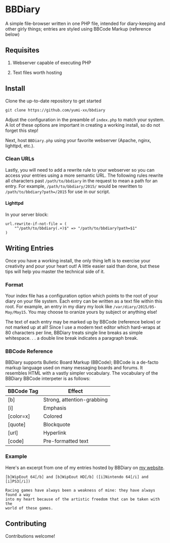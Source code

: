 # BBDiary

A simple file-browser written in one PHP file, intended for diary-keeping and
other girly things; entries are styled using BBCode Markup (reference below)

## Requisites

1. Webserver capable of executing PHP

2. Text files worth hosting

## Install

Clone the up-to-date repository to get started

`git clone https://github.com/yumi-xx/bbdiary`

Adjust the configuration in the preamble of `index.php` to match your
system. A lot of these options are important in creating a working install,
so do not forget this step!

Next, host `BBDiary.php` using your favorite webserver (Apache,
nginx, lighttpd, etc.).

### Clean URLs

Lastly, you will need to add a rewrite rule to your webserver so you can
access your entries using a more semantic URL. The following rules rewrite
all characters past `/path/to/bbdiary` in the request to mean a path for an
entry. For example, `/path/to/bbdiary/2015/` would be rewritten to
`/path/to/bbdiary?path=/2015` for use in our script.

#### Lighttpd

In your server block:

	url.rewrite-if-not-file = (
		"^/path/to/bbdiary(.+)$" => "/path/to/bbdiary?path=$1"
	)

## Writing Entries

Once you have a working install, the only thing left is to exercise your
creativity and pour your heart out! A little easier said than done, but
these tips will help you master the technical side of it.

### Format

Your index file has a configuration option which points to the root of your
diary on your file system. Each entry can be written as a text file within
this root. For example, an entry in my diary my look like
`/var/diary/2015/05-May/May15`. You may choose to oranize yours by subject
or anything else!

The text of each entry may be marked up by BBCode (reference below) or not
marked up at all! Since I use a modern text editor which hard-wraps at 80
characters per line, BBDiary treats single line breaks as simple whitespace.
. . a double line break indicates a paragraph break.

### BBCode Reference

BBDiary supports Bulletic Board Markup (BBCode); BBCode is a de-facto markup
language used on many messaging boards and forums. It resembles HTML with a
vastly simpler vocabulary. The vocabulary of the BBDiary BBCode interpeter
is as follows:

BBCode Tag | Effect
-----------|-------
[b] | Strong, attention-grabbing
[i] | Emphasis
[color=x] | Colored
[quote] | Blockquote
[url] | Hyperlink
[code] | Pre-formatted text

### Example

Here's an excerpt from one of my entries hosted by BBDiary on
[my website](https://prettyboytellem.com/).

	[b]WipEout 64[/b] and [b]WipEout HD[/b] ([i]Nintendo 64[/i] and [i]PS3[/i])

	Racing games have always been a weakness of mine: they have always found a way
	into my heart because of the artistic freedom that can be taken with the
	world of these games.

## Contributing

Contributions welcome!
